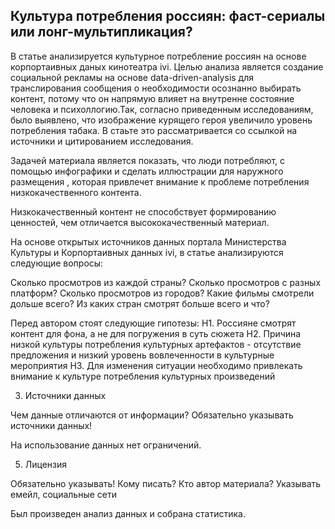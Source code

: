 ## Культура потребления россиян: фаст-сериалы или лонг-мультипликация? 

В статье анализируется культурное потребление россиян на основе корпортаивных даных кинотеатра ivi. Целью анализа является создание 
социальной рекламы на основе data-driven-analysis для транслирования сообщения о необходимости осознанно выбирать контент, потому что 
он напрямую влияет на внутренне состояние человека и психоллогию.Так, согласно приведенным исследованиям, было выявлено, что 
изображение курящего героя увеличило уровень потребления табака. В стаьте это рассматривается со ссылкой на источники и цитированием
исследования. 

Задачей материала является показать, что люди потребляют, с помощью инфографики и сделать иллюстрации для наружного размещения , 
которая привлечет внимание к проблеме потребления низкокачественного контента. 

Низкокачественный контент не способствует формированию ценностей, чем отличается высококачественный материал. 

На основе открытых источников данных портала Министерства Культуры и Корпортаивных данных ivi, в статье анализируются следующие вопросы: 

Сколько просмотров из каждой страны?
Сколько просмотров с разных платформ?
Сколько просмотров из городов? 
Какие фильмы смотрели дольше всего?
Из каких стран смотрят больше всего и что?

Перед автором стоят следующие гипотезы:
Н1. Россияне смотрят контент для фона, а не для погружения в суть сюжета
Н2. Причина низкой культуры потребления культурных артефактов - отсутствие предложения и низкий уровень вовлеченности в культурные мероприятия
Н3. Для изменения ситуации необходимо привлекать внимание к культуре потребления культурных произведений

3. Источники данных

Чем данные отличаются от информации?
Обязательно указывать источники данных!

На использование данных нет ограничений. 

5. Лицензия

Обязательно указывать!
Кому писать? Кто автор материала?
Указывать емейл, социальные сети

Был произведен анализ данных и собрана статистика. 

